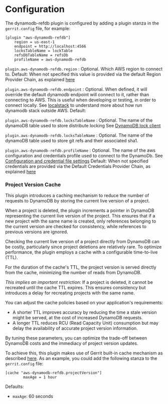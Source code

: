 Configuration
=========================

The dynamodb-refdb plugin is configured by adding a plugin stanza in the
`gerrit.config` file, for example:

```text
[plugin "aws-dynamodb-refdb"]
    region = us-east-1
    endpoint = http://localhost:4566
    locksTableName = lockTable
    refsDbTableName = refsDb
    profileName = aws-dynamodb-refdb
```

`plugin.aws-dynamodb-refdb.region`
:   Optional. Which AWS region to connect to.
Default: When not specified this value is provided via the default Region
Provider Chain, as explained [here](https://docs.aws.amazon.com/sdk-for-java/v1/developer-guide/credentials.html)

`plugin.aws-dynamodb-refdb.endpoint`
:   Optional. When defined, it will override the default dynamodb endpoint
will connect to it, rather than connecting to AWS. This is useful when
developing or testing, in order to connect locally.
See [localstack](https://github.com/localstack/localstack) to understand
more about how run dynamodb stack outside AWS.
Default: <empty>

`plugin.aws-dynamodb-refdb.locksTableName`
:   Optional. The name of the dynamoDB table used to store distribute locking
See [DynamoDB lock client](https://github.com/awslabs/amazon-dynamodb-lock-client)

`plugin.aws-dynamodb-refdb.locksTableName`
:   Optional. The name of the dynamoDB table used to store git refs and their
associated sha1.

`plugin.aws-dynamodb-refdb.profileName`
:   Optional. The name of the aws configuration and credentials profile used to
connect to the DynamoDb. See [Configuration and credential file settings](https://docs.aws.amazon.com/cli/latest/userguide/cli-configure-files.html)
Default: When not specified credentials are provided via the Default Credentials
Provider Chain, as explained [here](https://docs.aws.amazon.com/sdk-for-java/v1/developer-guide/credentials.html)

### Project Version Cache

This plugin introduces a caching mechanism to reduce the number of requests to DynamoDB by storing
the current live version of a project.

When a project is deleted, the plugin increments a pointer in DynamoDB representing the current live
version of the project. This ensures that if a new project with the same name is created, only
references belonging to the current version are checked for consistency, while references to
previous versions are ignored.

Checking the current live version of a project directly from DynamoDB can be costly, particularly
since project deletions are relatively rare. To optimize performance, the plugin employs a cache
with a configurable time-to-live (TTL).

For the duration of the cache's TTL, the project version is served directly from the cache,
minimizing the number of reads from DynamoDB.

*This implies an important restriction*: If a project is deleted, it cannot be recreated until the
cache TTL expires. This ensures consistency but introduces a delay for recreating projects with the
same name.

You can adjust the cache policies based on your application's requirements:

* A shorter TTL improves accuracy by reducing the time a stale version might be served, at the cost
  of increased DynamoDB requests.
* A longer TTL reduces RCU (Read Capacity Unit) consumption but may delay the availability of
  accurate project version information.

By tuning these parameters, you can optimize the trade-off between DynamoDB costs and the immediacy
of project version updates.

To achieve this, this plugin makes use of Gerrit built-in cache mechanism as
described [here](https://gerrit-review.googlesource.com/Documentation/config-gerrit.html#cache).
As an example, you could add the following stanza to the `gerrit.config` file:

```
[cache "aws-dynamodb-refdb.projectVersion"]
        maxAge = 1 hour
```

Defaults:
* `maxAge`: 60 seconds

